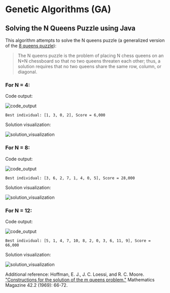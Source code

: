 # Genetic Algorithms (GA)
## Solving the N Queens Puzzle using Java

This algorithm attempts to solve the N queens puzzle (a generalized version of the [8 queens puzzle](https://en.wikipedia.org/wiki/Eight_queens_puzzle)):

> The N queens puzzle is the problem of placing N chess queens on an N×N chessboard so that no two queens threaten each other; thus, a solution requires that no two queens share the same row, column, or diagonal.

### For N = 4:

Code output:

![code_output](https://github.com/marcelovca90-inatel/C210/raw/master/ga-Nqueens/res/code_output_4.png)

```
Best individual: [1, 3, 0, 2], Score = 6,000
```

Solution visualization:

![solution_visualization](https://github.com/marcelovca90-inatel/C210/raw/master/ga-Nqueens/res/solution_visualization_4.png)

### For N = 8:

Code output:

![code_output](https://github.com/marcelovca90-inatel/C210/raw/master/ga-Nqueens/res/code_output_8.png)

```
Best individual: [3, 6, 2, 7, 1, 4, 0, 5], Score = 28,000
```

Solution visualization:

![solution_visualization](https://github.com/marcelovca90-inatel/C210/raw/master/ga-Nqueens/res/solution_visualization_8.png)

### For N = 12:

Code output:

![code_output](https://github.com/marcelovca90-inatel/C210/raw/master/ga-Nqueens/res/code_output_12.png)

```
Best individual: [5, 1, 4, 7, 10, 8, 2, 0, 3, 6, 11, 9], Score = 66,000
```

Solution visualization:

![solution_visualization](https://github.com/marcelovca90-inatel/C210/raw/master/ga-Nqueens/res/solution_visualization_12.png)

Additional reference: Hoffman, E. J., J. C. Loessi, and R. C. Moore. ["Constructions for the solution of the m queens problem."](https://www.jstor.org/stable/pdf/2689192.pdf) Mathematics Magazine 42.2 (1969): 66-72.
